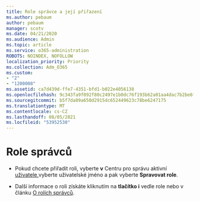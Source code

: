 ```yaml
---
title: Role správce a její přiřazení
ms.author: pebaum
author: pebaum
manager: scotv
ms.date: 04/21/2020
ms.audience: Admin
ms.topic: article
ms.service: o365-administration
ROBOTS: NOINDEX, NOFOLLOW
localization_priority: Priority
ms.collection: Adm_O365
ms.custom:
- "2"
- "1200008"
ms.assetid: ca7d439d-ffe7-4351-bfd1-b022e4056138
ms.openlocfilehash: 9c343fa9f092f80c2497e1b0dc76f193b62a01aa4dac7b2be6f1c916e611abbb
ms.sourcegitcommit: b5f7da89a650d2915dc652449623c78be6247175
ms.translationtype: MT
ms.contentlocale: cs-CZ
ms.lasthandoff: 08/05/2021
ms.locfileid: "53952530"
---
```

# <a name="admin-roles"></a>Role správců

- Pokud chcete přiřadit roli, vyberte **v** Centru pro správu aktivní [uživatele,](https://admin.microsoft.com/Adminportal/Home#/users)vyberte uživatelské jméno a pak vyberte  **Spravovat role**.

- Další informace o roli získáte kliknutím na **tlačítko i** vedle role nebo v článku [O rolích správců](https://docs.microsoft.com/microsoft-365/admin/add-users/about-admin-roles).